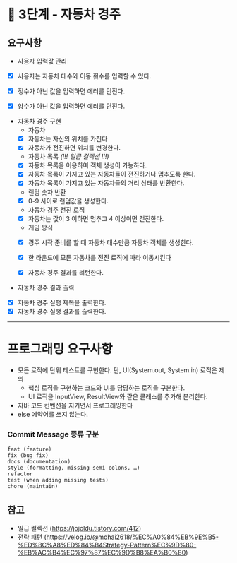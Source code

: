 # 🚀 3단계 - 자동차 경주

## 요구사항
* 사용자 입력값 관리
* [x] 사용자는 자동차 대수와 이동 횟수를 입력할 수 있다.
* [x] 정수가 아닌 값을 입력하면 에러를 던진다.
* [x] 양수가 아닌 값을 입력하면 에러를 던진다.


* 자동차 경주 구현
  * 자동차
  * [X] 자동차는 자신의 위치를 가진다
  * [x] 자동차가 전진하면 위치를 변경한다.

  * 자동차 목록   _(!!! 일급 컬렉션 !!!)_
  * [x] 자동차 목록을 이용하여 객체 생성이 가능하다.
  * [x] 자동차 목록이 가지고 있는 자동차들이 전진하거나 멈추도록 한다.
  * [x] 자동차 목록이 가지고 있는 자동차들의 거리 상태를 반환한다.

  * 랜덤 숫자 반환 
  * [x] 0-9 사이로 랜덤값을 생성한다.

  * 자동차 경주 전진 로직
  * [x] 자동차는 값이 3 이하면 멈추고 4 이상이면 전진한다.
  
  * 게임 방식
  * [x] 경주 시작 준비를 할 때 자동차 대수만큼 자동차 객체를 생성한다.
  * [x] 한 라운드에 모든 자동차를 전진 로직에 따라 이동시킨다
  * [x] 자동차 경주 결과를 리턴한다.


* 자동차 경주 결과 출력
* [x] 자동차 경주 실행 제목을 출력한다.
* [x] 자동차 경주 실행 결과를 출력한다.

---

# 프로그래밍 요구사항 
* 모든 로직에 단위 테스트를 구현한다. 단, UI(System.out, System.in) 로직은 제외
  * 핵심 로직을 구현하는 코드와 UI를 담당하는 로직을 구분한다. 
  * UI 로직을 InputView, ResultView와 같은 클래스를 추가해 분리한다.
* 자바 코드 컨벤션을 지키면서 프로그래밍한다
* else 예약어를 쓰지 않는다.


### Commit Message 종류 구분

<pre>
<code>feat (feature)
fix (bug fix)
docs (documentation)
style (formatting, missing semi colons, …)
refactor
test (when adding missing tests)
chore (maintain) </code>
</pre>


## 참고
* 일급 컬렉션 (https://jojoldu.tistory.com/412)
* 전략 패턴 (https://velog.io/@mohai2618/%EC%A0%84%EB%9E%B5-%ED%8C%A8%ED%84%B4Strategy-Pattern%EC%9D%80-%EB%AC%B4%EC%97%87%EC%9D%B8%EA%B0%80)
